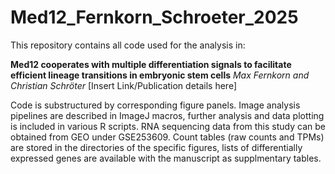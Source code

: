 # Med12_Fernkorn_Schroeter_2025
This repository contains all code used for the analysis in:

__Med12 cooperates with multiple differentiation signals to facilitate efficient lineage transitions in embryonic stem cells__
_Max Fernkorn and Christian Schröter_
[Insert Link/Publication details here]

Code is substructured by corresponding figure panels. Image analysis pipelines are described in ImageJ macros, further analysis and data plotting is included in various R scripts.
RNA sequencing data from this study can be obtained from GEO under GSE253609. Count tables (raw counts and TPMs) are stored in the directories of the specific figures, lists of differentially expressed genes are available with the manuscript as supplmentary tables.
